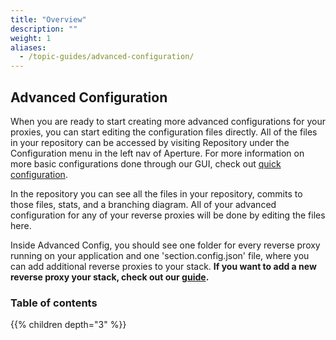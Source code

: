 ```yaml
---
title: "Overview"
description: ""
weight: 1
aliases:
  - /topic-guides/advanced-configuration/
---
```


## Advanced Configuration

When you are ready to start creating more advanced configurations for your proxies, you can start editing the configuration files directly. All of the files in your repository can be accessed by visiting Repository under the Configuration menu in the left nav of Aperture. For more information on more basic configurations done through our GUI, check out [quick configuration](/docs/topic-guides/basic-configuration).

In the repository you can see all the files in your repository, commits to those files, stats, and a branching diagram. All of your advanced configuration for any of your reverse proxies will be done by editing the files here.

Inside Advanced Config, you should see one folder for every reverse proxy running on your application and one 'section.config.json' file, where you can add additional reverse proxies to your stack. **If you want to add a new reverse proxy your stack, check out our [guide](/docs/how-to/install-a-new-proxy).**

### Table of contents

{{% children depth="3" %}}
